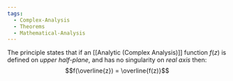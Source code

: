 ```yaml
---
tags:
  - Complex-Analysis
  - Theorems
  - Mathematical-Analysis
---
```


The principle states that if an [[Analytic (Complex Analysis)]] function $f(z)$ is defined on *upper half-plane*, and has no singularity on *real axis* then:
$$f(\overline{z}) = \overline{f(z)}$$